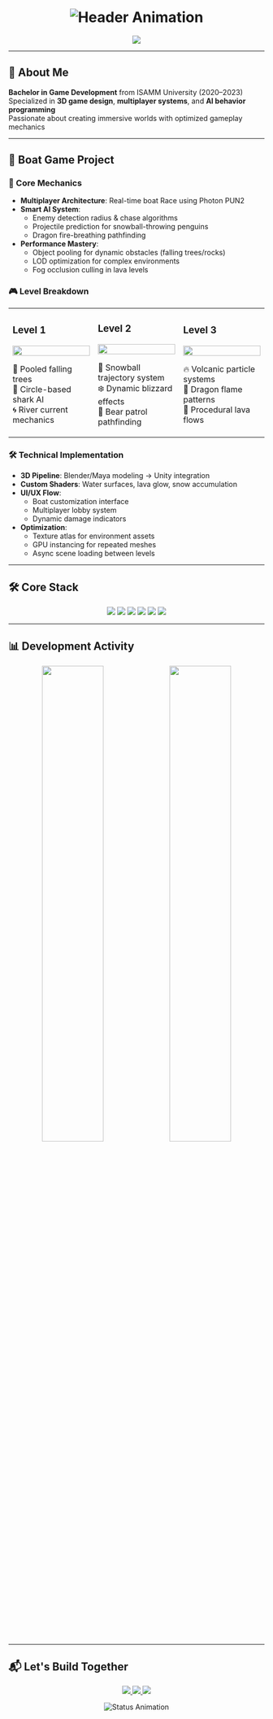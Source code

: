 <h1 align="center">
  <img src="https://readme-typing-svg.herokuapp.com?font=Fira+Code&size=30&duration=2800&color=38BDF8&center=true&width=800&lines=🎮+Rami+Boughanmi;🚀+Game+Developer" alt="Header Animation">
</h1>

<p align="center">
  <img src="https://skillicons.dev/icons?i=unity,cs,blender,github,git,webgl,maya" />
</p>

---

## 🧠 About Me
**Bachelor in Game Development** from ISAMM University (2020–2023)  
Specialized in **3D game design**, **multiplayer systems**, and **AI behavior programming**  
Passionate about creating immersive worlds with optimized gameplay mechanics

---

## 🚀 Boat Game Project



### 🌴 Core Mechanics
- **Multiplayer Architecture**: Real-time boat Race using Photon PUN2
- **Smart AI System**:
  - Enemy detection radius & chase algorithms
  - Projectile prediction for snowball-throwing penguins
  - Dragon fire-breathing pathfinding
- **Performance Mastery**:
  - Object pooling for dynamic obstacles (falling trees/rocks)
  - LOD optimization for complex environments
  - Fog occlusion culling in lava levels

### 🎮 Level Breakdown
<table>
  <tr>
    <td width="33%">
      <h3>Level 1</h3>
       <img src="https://media.giphy.com/media/v1.Y2lkPTc5MGI3NjExd3Nzd2s4d2h6b2R2Z2N1b2Z1aG5jM2V3bHZxY3g5a3JxbnU0aGxxbyZlcD12MV9pbnRlcm5hbF9naWZfYnlfaWQmY3Q9Zw/l4FGr6jqk7Nqk9uOY/giphy.gif" width="100%">
      <p>🌳 Pooled falling trees<br>🦈 Circle-based shark AI<br>🌀 River current mechanics</p>
    </td>
    <td width="33%">
      <h3>Level 2</h3>
      <img src="https://media.giphy.com/media/v1.Y2lkPTc5MGI3NjExd3Nzd2s4d2h6b2R2Z2N1b2Z1aG5jM2V3bHZxY3g5a3JxbnU0aGxxbyZlcD12MV9pbnRlcm5hbF9naWZfYnlfaWQmY3Q9Zw/l4FGr6jqk7Nqk9uOY/giphy.gif" width="100%">
      <p>🐧 Snowball trajectory system<br>❄️ Dynamic blizzard effects<br>🐻 Bear patrol pathfinding</p>
    </td>
    <td width="33%">
      <h3>Level 3</h3>
      <img src="https://media.giphy.com/media/v1.Y2lkPTc5MGI3NjExd3Nzd2s4d2h6b2R2Z2N1b2Z1aG5jM2V3bHZxY3g5a3JxbnU0aGxxbyZlcD12MV9pbnRlcm5hbF9naWZfYnlfaWQmY3Q9Zw/l4FGr6jqk7Nqk9uOY/giphy.gif" width="100%">
      <p>🔥 Volcanic particle systems<br>🐉 Dragon flame patterns<br>🌋 Procedural lava flows</p>
    </td>
  </tr>
</table>

### 🛠️ Technical Implementation
- **3D Pipeline**: Blender/Maya modeling → Unity integration
- **Custom Shaders**: Water surfaces, lava glow, snow accumulation
- **UI/UX Flow**: 
  - Boat customization interface
  - Multiplayer lobby system
  - Dynamic damage indicators
- **Optimization**:
  - Texture atlas for environment assets
  - GPU instancing for repeated meshes
  - Async scene loading between levels

---

## 🛠️ Core Stack
<p align="center">
  <img src="https://img.shields.io/badge/Unity-000000?style=for-the-badge&logo=unity&logoColor=white"> 
  <img src="https://img.shields.io/badge/C%23-239120?style=for-the-badge&logo=c-sharp&logoColor=white">
  <img src="https://img.shields.io/badge/Photon-FF1493?style=for-the-badge&logo=photon&logoColor=white">
  <img src="https://img.shields.io/badge/WebGL-990000?style=for-the-badge&logo=webgl&logoColor=white">
  <img src="https://img.shields.io/badge/Blender-F5792A?style=for-the-badge&logo=blender&logoColor=white">
  <img src="https://img.shields.io/badge/Git-F05032?style=for-the-badge&logo=git&logoColor=white">
</p>

---

## 📊 Development Activity
<p align="center">
  <img src="https://github-readme-stats.vercel.app/api?username=Rami78453&show_icons=true&theme=radical" width="49%">
  <img src="https://github-readme-streak-stats.herokuapp.com?user=Rami78453&theme=radical" width="49%">
</p>

---

## 📬 Let's Build Together
<p align="center">
  <a href="https://linkedin.com/in/rami-boughanmi-/">
    <img src="https://img.shields.io/badge/LinkedIn-0077B5?style=for-the-badge&logo=linkedin&logoColor=white">
  </a>
  <a href="mailto:ramiboughanmi2@gmail.com">
    <img src="https://img.shields.io/badge/Gmail-D14836?style=for-the-badge&logo=gmail&logoColor=white">
  </a>
  <a href="https://github.com/Rami78453">
    <img src="https://img.shields.io/badge/Portfolio-100000?style=for-the-badge&logo=github&logoColor=white">
  </a>
</p>

<p align="center">
  <img src="https://readme-typing-svg.herokuapp.com?font=Fira+Code&size=14&color=38BDF8&center=true&width=600&lines=🚀+Next:+Procedural+Terrain+Generation;🎯+Current:+VR+Controls+Integration;💡+Learning:+Advanced+Shader+Writing" alt="Status Animation">
</p>
